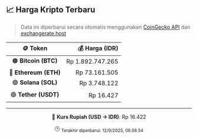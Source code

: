 

<!-- HARGA_KRIPTO -->
## 📈 Harga Kripto Terbaru

> Data ini diperbarui secara otomatis menggunakan [CoinGecko API](https://www.coingecko.com/) dan [exchangerate.host](https://exchangerate.host/)

<div align="center">

| 🪙 Token | 💰 Harga (IDR) |
|:------:|---------------:|
| 🟠 **Bitcoin (BTC)**   | Rp 1.892.747.265 |
| 🔵 **Ethereum (ETH)**  | Rp 73.161.505 |
| 🟣 **Solana (SOL)**    | Rp 3.748.122 |
| 🟢 **Tether (USDT)**   | Rp 16.427 |

---

💱 **Kurs Rupiah (USD → IDR)**: Rp 16.422

🕒 <sub>Terakhir diperbarui: 12/9/2025, 06.08.54</sub>

</div>
<!-- /HARGA_KRIPTO -->